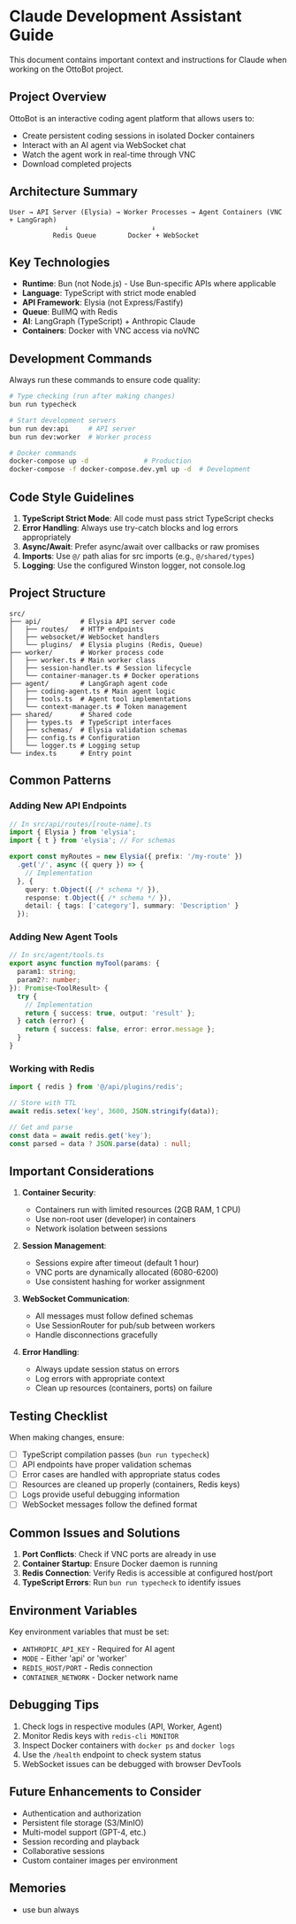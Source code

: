 # Claude Development Assistant Guide

This document contains important context and instructions for Claude when working on the OttoBot project.

## Project Overview

OttoBot is an interactive coding agent platform that allows users to:
- Create persistent coding sessions in isolated Docker containers
- Interact with an AI agent via WebSocket chat
- Watch the agent work in real-time through VNC
- Download completed projects

## Architecture Summary

```
User → API Server (Elysia) → Worker Processes → Agent Containers (VNC + LangGraph)
              ↓                     ↓
           Redis Queue        Docker + WebSocket
```

## Key Technologies

- **Runtime**: Bun (not Node.js) - Use Bun-specific APIs where applicable
- **Language**: TypeScript with strict mode enabled
- **API Framework**: Elysia (not Express/Fastify)
- **Queue**: BullMQ with Redis
- **AI**: LangGraph (TypeScript) + Anthropic Claude
- **Containers**: Docker with VNC access via noVNC

## Development Commands

Always run these commands to ensure code quality:

```bash
# Type checking (run after making changes)
bun run typecheck

# Start development servers
bun run dev:api     # API server
bun run dev:worker  # Worker process

# Docker commands
docker-compose up -d              # Production
docker-compose -f docker-compose.dev.yml up -d  # Development
```

## Code Style Guidelines

1. **TypeScript Strict Mode**: All code must pass strict TypeScript checks
2. **Error Handling**: Always use try-catch blocks and log errors appropriately
3. **Async/Await**: Prefer async/await over callbacks or raw promises
4. **Imports**: Use `@/` path alias for src imports (e.g., `@/shared/types`)
5. **Logging**: Use the configured Winston logger, not console.log

## Project Structure

```
src/
├── api/          # Elysia API server code
│   ├── routes/   # HTTP endpoints
│   ├── websocket/# WebSocket handlers
│   └── plugins/  # Elysia plugins (Redis, Queue)
├── worker/       # Worker process code
│   ├── worker.ts # Main worker class
│   ├── session-handler.ts # Session lifecycle
│   └── container-manager.ts # Docker operations
├── agent/        # LangGraph agent code
│   ├── coding-agent.ts # Main agent logic
│   ├── tools.ts  # Agent tool implementations
│   └── context-manager.ts # Token management
├── shared/       # Shared code
│   ├── types.ts  # TypeScript interfaces
│   ├── schemas/  # Elysia validation schemas
│   ├── config.ts # Configuration
│   └── logger.ts # Logging setup
└── index.ts      # Entry point
```

## Common Patterns

### Adding New API Endpoints

```typescript
// In src/api/routes/[route-name].ts
import { Elysia } from 'elysia';
import { t } from 'elysia'; // For schemas

export const myRoutes = new Elysia({ prefix: '/my-route' })
  .get('/', async ({ query }) => {
    // Implementation
  }, {
    query: t.Object({ /* schema */ }),
    response: t.Object({ /* schema */ }),
    detail: { tags: ['category'], summary: 'Description' }
  });
```

### Adding New Agent Tools

```typescript
// In src/agent/tools.ts
export async function myTool(params: {
  param1: string;
  param2?: number;
}): Promise<ToolResult> {
  try {
    // Implementation
    return { success: true, output: 'result' };
  } catch (error) {
    return { success: false, error: error.message };
  }
}
```

### Working with Redis

```typescript
import { redis } from '@/api/plugins/redis';

// Store with TTL
await redis.setex('key', 3600, JSON.stringify(data));

// Get and parse
const data = await redis.get('key');
const parsed = data ? JSON.parse(data) : null;
```

## Important Considerations

1. **Container Security**: 
   - Containers run with limited resources (2GB RAM, 1 CPU)
   - Use non-root user (developer) in containers
   - Network isolation between sessions

2. **Session Management**:
   - Sessions expire after timeout (default 1 hour)
   - VNC ports are dynamically allocated (6080-6200)
   - Use consistent hashing for worker assignment

3. **WebSocket Communication**:
   - All messages must follow defined schemas
   - Use SessionRouter for pub/sub between workers
   - Handle disconnections gracefully

4. **Error Handling**:
   - Always update session status on errors
   - Log errors with appropriate context
   - Clean up resources (containers, ports) on failure

## Testing Checklist

When making changes, ensure:

- [ ] TypeScript compilation passes (`bun run typecheck`)
- [ ] API endpoints have proper validation schemas
- [ ] Error cases are handled with appropriate status codes
- [ ] Resources are cleaned up properly (containers, Redis keys)
- [ ] Logs provide useful debugging information
- [ ] WebSocket messages follow the defined format

## Common Issues and Solutions

1. **Port Conflicts**: Check if VNC ports are already in use
2. **Container Startup**: Ensure Docker daemon is running
3. **Redis Connection**: Verify Redis is accessible at configured host/port
4. **TypeScript Errors**: Run `bun run typecheck` to identify issues

## Environment Variables

Key environment variables that must be set:

- `ANTHROPIC_API_KEY` - Required for AI agent
- `MODE` - Either 'api' or 'worker'
- `REDIS_HOST/PORT` - Redis connection
- `CONTAINER_NETWORK` - Docker network name

## Debugging Tips

1. Check logs in respective modules (API, Worker, Agent)
2. Monitor Redis keys with `redis-cli MONITOR`
3. Inspect Docker containers with `docker ps` and `docker logs`
4. Use the `/health` endpoint to check system status
5. WebSocket issues can be debugged with browser DevTools

## Future Enhancements to Consider

- Authentication and authorization
- Persistent file storage (S3/MinIO)
- Multi-model support (GPT-4, etc.)
- Session recording and playback
- Collaborative sessions
- Custom container images per environment

## Memories

- use bun always